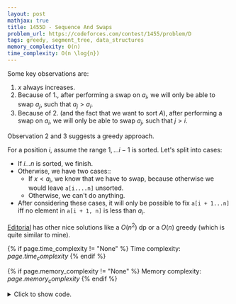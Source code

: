 ```yaml
---
layout: post
mathjax: true
title: 1455D - Sequence And Swaps
problem_url: https://codeforces.com/contest/1455/problem/D
tags: greedy, segment_tree, data_structures
memory_complexity: O(n)
time_complexity: O(n \log{n})
---
```



Some key observations are:
1. $x$ always increases.
2. Because of 1., after performing a swap on $a_i$, we will only be able
to swap $a_j$, such that $a_j > a_i$.
3. Because of 2. (and the fact that we want to sort $A$), after performing a
swap on $a_i$, we will only be able to swap $a_j$, such that $j > i$.

Observation 2 and 3 suggests a greedy approach.

For a position $i$, assume the range $1,...i - 1$ is sorted. Let's split into
cases:

- If $i...n$ is sorted, we finish.
- Otherwise, we have two cases::
   - If $x < a_i$, we know that we have to swap, because otherwise we would
leave `a[i....n]` unsorted.
   - Otherwise, we can't do anything.
- After considering these cases, it will only be possible to fix
  `a[i + 1...n]` iff no element in `a[i + 1, n]` is less than $a_i$.

[Editorial](https://codeforces.com/blog/entry/85186) has other nice
solutions like a $O(n^2)$ dp or a $O(n)$ greedy (which is quite similar to
mine).


{% if page.time_complexity != "None" %}
Time complexity: ${{ page.time_complexity }}$
{% endif %}

{% if page.memory_complexity != "None" %}
Memory complexity: ${{ page.memory_complexity }}$
{% endif %}

<details>
<summary>
<p style="display:inline">Click to show code.</p>
</summary>
```cpp
{% raw %}
using namespace std;
using ll = long long;
using ii = pair<int, int>;
using vi = vector<int>;
int op(int a, int b) { return min(a, b); }
int e() { return 0x7fffffff; }
int solve(vi a, int x)
{
    using RMQ = atcoder::segtree<int, op, e>;
    int n = (int)(a).size();
    vector<bool> sorted_suffix(n, false);
    int last = a[n - 1];
    for (int i = n - 1; i >= 0; --i)
    {
        if (a[i] <= last)
            sorted_suffix[i] = true;
        else
            break;
        last = a[i];
    }
    RMQ rmq(a);
    int ans = 0;
    for (int i = 0; i < n; ++i)
    {
        if (sorted_suffix[i])
            break;
        else
        {
            if (x < a[i])
            {
                swap(a[i], x);
                ans++;
            }
            if (rmq.prod(i + 1, n) < a[i])
                return -1;
        }
    }
    return ans;
}
int main(void)
{
    ios::sync_with_stdio(false), cin.tie(NULL);
    int t;
    cin >> t;
    while (t--)
    {
        int n, x;
        cin >> n >> x;
        vi a(n);
        for (auto &ai : a)
            cin >> ai;
        cout << solve(a, x) << endl;
    }
    return 0;
}

{% endraw %}
```
</details>

